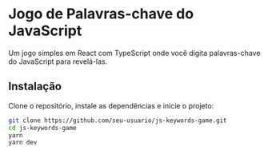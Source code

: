 # Jogo de Palavras-chave do JavaScript

Um jogo simples em React com TypeScript onde você digita palavras-chave do JavaScript para revelá-las.

## Instalação

Clone o repositório, instale as dependências e inicie o projeto:

```bash
git clone https://github.com/seu-usuario/js-keywords-game.git
cd js-keywords-game
yarn
yarn dev
```
